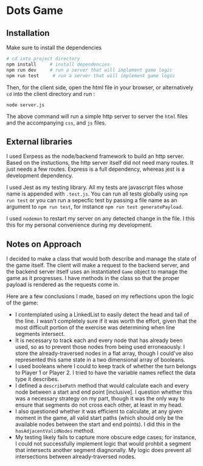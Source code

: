 # Dots Game


## Installation

Make sure to install the dependencies

```bash
# cd into project directory
npm install     # install dependencies
npm run dev     # run a server that will implement game logic
npm run test     # run a server that will implement game logic
```


Then, for the client side, open the html file in your browser, or alternatively `cd` into the client directory and run :

```node
node server.js
```

The above command will run a simple http server to server the `html` files and the accompanying `css`, and `js` files.

## External libraries

I used Exrpess as the node/backend framework to build an http server. Based on the instuctions, the http server itself did not need many routes. It just needs a few routes. Express is a full dependency, whereas jest is a development dependency. 

I used Jest as my testing library. All my tests are javascript files whose name is appended with `.test.js`. You can run all tests globally using `npm run test` or you can run a sepecfic test by passing a file name as an argument to `npm run test`, for instance `npm run test generatePayload`.

I used `nodemon` to restart my server on any detected change in the file. I this this for my personal convenience during my development.

## Notes on Approach

I decided to make a class that would both describe and manage the state of the game itself. The client will make a request to the backend server, and the backend server itself uses an instantiated `Game` object to manage the game as it progresses. I have methods in the class so that the proper payload is rendered as the requests come in. 

Here are a few conclusions I made, based on my reflections upon the logic of the game: 

* I contemplated using a LinkedList to easily detect the head and tail of the line. I wasn't completely sure if it was worth the effort, given that the most difficult portion of the exercise was determining when line segments intersect.
* It is necessary to track each and every node that has already been used, so as to prevent those nodes from being used erroneaously. I store the already-traversed nodes in a flat array, though I could've also represented this same state in a two dimensional array of booleans.
* I used booleans where I could to keep track of whether the turn belongs to Player 1 or Player 2. I tried to have the variable names reflect the data type it describes. 
* I defined a `describePath` method that would calculate each and every node between a start and end point [inclusive]. I question whether this was a necessary strategy on my part, though it was the only way to ensure that segments do not cross each other, at least in my head.
* I also questioned whether it was efficient to calculate, at any given moment in the game, all valid start paths (which should only be the available nodes between the start and end points). I did this in the `hasAdjacentValidNodes` method.
* My testing likely fails to capture more obscure edge cases; for instance, I could not successfully implement logic that would prohbit a segment that intersects another segment diagnonally. My logic does prevent all intersections between already-traversed nodes.


